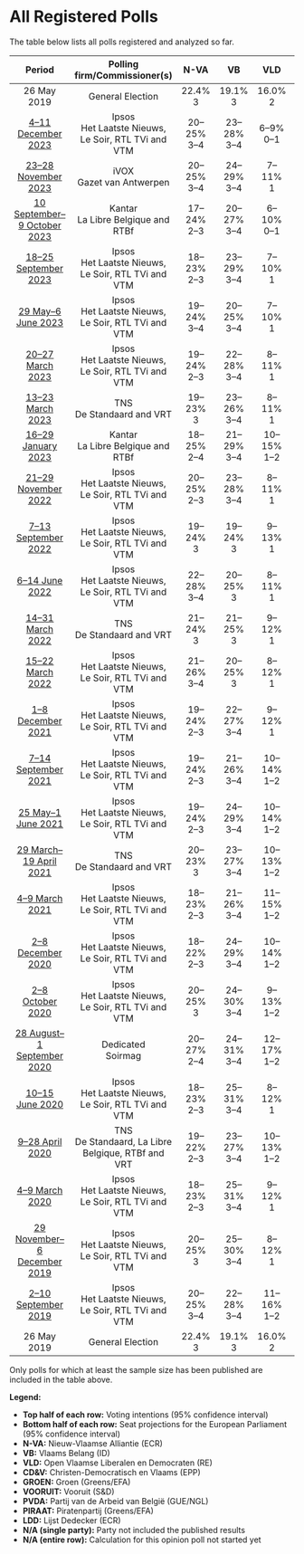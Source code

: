 # All Registered Polls

The table below lists all polls registered and analyzed so far.

| Period     | Polling firm/Commissioner(s) | N-VA | VB | VLD | CD&V | GROEN | VOORUIT | PVDA | PIRAAT | LDD |
|:----------:|:----------------------------:|:--:|:--:|:--:|:--:|:--:|:--:|:--:|:--:|:--:|
| 26 May 2019 | General Election | 22.4% <br> 3 | 19.1% <br> 3 | 16.0% <br> 2 | 14.5% <br> 2 | 12.4% <br> 1 | 10.2% <br> 1 | 5.0% <br> 0 | 0.0% <br> 0 | 0.0% <br> 0 |
| [4–11 December 2023](2023-12-11-Ipsos.html) | Ipsos <br> Het Laatste Nieuws, Le Soir, RTL TVi and VTM | 20–25% <br> 3–4 | 23–28% <br> 3–4 | 6–9% <br> 0–1 | 10–14% <br> 1–2 | 8–11% <br> 1 | 12–16% <br> 1–2 | 8–12% <br> 1 | N/A <br> N/A | N/A <br> N/A |
| [23–28 November 2023](2023-11-28-iVOX.html) | iVOX <br> Gazet van Antwerpen | 20–25% <br> 3–4 | 24–29% <br> 3–4 | 7–11% <br> 1 | 10–14% <br> 1–2 | 6–9% <br> 0–1 | 12–17% <br> 1–2 | 7–11% <br> 1 | N/A <br> N/A | N/A <br> N/A |
| [10 September–9 October 2023](2023-10-09-Kantar.html) | Kantar <br> La Libre Belgique and RTBf | 17–24% <br> 2–3 | 20–27% <br> 3–4 | 6–10% <br> 0–1 | 11–17% <br> 1–2 | 6–11% <br> 1 | 13–19% <br> 2–3 | 7–11% <br> 1 | N/A <br> N/A | N/A <br> N/A |
| [18–25 September 2023](2023-09-25-Ipsos.html) | Ipsos <br> Het Laatste Nieuws, Le Soir, RTL TVi and VTM | 18–23% <br> 2–3 | 23–29% <br> 3–4 | 7–10% <br> 1 | 10–14% <br> 1–2 | 5–8% <br> 0–1 | 13–18% <br> 2 | 8–11% <br> 1 | N/A <br> N/A | N/A <br> N/A |
| [29 May–6 June 2023](2023-06-06-Ipsos.html) | Ipsos <br> Het Laatste Nieuws, Le Soir, RTL TVi and VTM | 19–24% <br> 3–4 | 20–25% <br> 3–4 | 7–10% <br> 1 | 9–13% <br> 1–2 | 6–9% <br> 1 | 15–19% <br> 2–3 | 9–12% <br> 1–2 | N/A <br> N/A | N/A <br> N/A |
| [20–27 March 2023](2023-03-27-Ipsos.html) | Ipsos <br> Het Laatste Nieuws, Le Soir, RTL TVi and VTM | 19–24% <br> 2–3 | 22–28% <br> 3–4 | 8–11% <br> 1 | 10–14% <br> 1–2 | 6–9% <br> 0–1 | 13–18% <br> 2 | 6–10% <br> 0–1 | N/A <br> N/A | N/A <br> N/A |
| [13–23 March 2023](2023-03-23-TNS.html) | TNS <br> De Standaard and VRT | 19–23% <br> 3 | 23–26% <br> 3–4 | 8–11% <br> 1 | 8–11% <br> 1 | 7–9% <br> 1 | 15–19% <br> 2–3 | 8–11% <br> 1 | N/A <br> N/A | N/A <br> N/A |
| [16–29 January 2023](2023-01-29-Kantar.html) | Kantar <br> La Libre Belgique and RTBf | 18–25% <br> 2–4 | 21–29% <br> 3–4 | 10–15% <br> 1–2 | 7–12% <br> 1 | 8–13% <br> 1–2 | 12–19% <br> 1–2 | 4–8% <br> 0–1 | N/A <br> N/A | N/A <br> N/A |
| [21–29 November 2022](2022-11-29-Ipsos.html) | Ipsos <br> Het Laatste Nieuws, Le Soir, RTL TVi and VTM | 20–25% <br> 2–3 | 23–28% <br> 3–4 | 8–11% <br> 1 | 8–12% <br> 1 | 7–11% <br> 1 | 14–19% <br> 2 | 6–9% <br> 0–1 | N/A <br> N/A | N/A <br> N/A |
| [7–13 September 2022](2022-09-13-Ipsos.html) | Ipsos <br> Het Laatste Nieuws, Le Soir, RTL TVi and VTM | 19–24% <br> 3 | 19–24% <br> 3 | 9–13% <br> 1 | 8–12% <br> 1 | 7–11% <br> 1 | 15–19% <br> 2 | 7–11% <br> 1 | N/A <br> N/A | N/A <br> N/A |
| [6–14 June 2022](2022-06-14-Ipsos.html) | Ipsos <br> Het Laatste Nieuws, Le Soir, RTL TVi and VTM | 22–28% <br> 3–4 | 20–25% <br> 3 | 8–11% <br> 1 | 8–12% <br> 1 | 6–10% <br> 0–1 | 13–17% <br> 1–2 | 7–10% <br> 1 | N/A <br> N/A | N/A <br> N/A |
| [14–31 March 2022](2022-03-31-TNS.html) | TNS <br> De Standaard and VRT | 21–24% <br> 3 | 21–25% <br> 3 | 9–12% <br> 1 | 8–10% <br> 1 | 8–11% <br> 1 | 14–17% <br> 2 | 8–10% <br> 1 | N/A <br> N/A | N/A <br> N/A |
| [15–22 March 2022](2022-03-22-Ipsos.html) | Ipsos <br> Het Laatste Nieuws, Le Soir, RTL TVi and VTM | 21–26% <br> 3–4 | 20–25% <br> 3 | 8–12% <br> 1 | 10–13% <br> 1–2 | 7–10% <br> 1 | 12–17% <br> 1–2 | 7–11% <br> 1 | N/A <br> N/A | N/A <br> N/A |
| [1–8 December 2021](2021-12-08-Ipsos.html) | Ipsos <br> Het Laatste Nieuws, Le Soir, RTL TVi and VTM | 19–24% <br> 2–3 | 22–27% <br> 3–4 | 9–12% <br> 1 | 9–13% <br> 1 | 7–10% <br> 1 | 12–16% <br> 1–2 | 7–11% <br> 1 | N/A <br> N/A | N/A <br> N/A |
| [7–14 September 2021](2021-09-14-Ipsos.html) | Ipsos <br> Het Laatste Nieuws, Le Soir, RTL TVi and VTM | 19–24% <br> 2–3 | 21–26% <br> 3–4 | 10–14% <br> 1–2 | 11–15% <br> 1–2 | 8–12% <br> 1 | 10–14% <br> 1–2 | 6–10% <br> 0–1 | N/A <br> N/A | N/A <br> N/A |
| [25 May–1 June 2021](2021-06-01-Ipsos.html) | Ipsos <br> Het Laatste Nieuws, Le Soir, RTL TVi and VTM | 19–24% <br> 2–3 | 24–29% <br> 3–4 | 10–14% <br> 1–2 | 8–12% <br> 1 | 7–10% <br> 1 | 11–15% <br> 1–2 | 6–10% <br> 0–1 | N/A <br> N/A | N/A <br> N/A |
| [29 March–19 April 2021](2021-04-19-TNS.html) | TNS <br> De Standaard and VRT | 20–23% <br> 3 | 23–27% <br> 3–4 | 10–13% <br> 1–2 | 9–11% <br> 1 | 10–12% <br> 1 | 11–14% <br> 1–2 | 7–9% <br> 1 | N/A <br> N/A | N/A <br> N/A |
| [4–9 March 2021](2021-03-09-Ipsos.html) | Ipsos <br> Het Laatste Nieuws, Le Soir, RTL TVi and VTM | 18–23% <br> 2–3 | 21–26% <br> 3–4 | 11–15% <br> 1–2 | 11–15% <br> 1–2 | 7–10% <br> 1 | 10–15% <br> 1–2 | 7–10% <br> 1 | N/A <br> N/A | N/A <br> N/A |
| [2–8 December 2020](2020-12-08-Ipsos.html) | Ipsos <br> Het Laatste Nieuws, Le Soir, RTL TVi and VTM | 18–22% <br> 2–3 | 24–29% <br> 3–4 | 10–14% <br> 1–2 | 11–15% <br> 1–2 | 7–10% <br> 1 | 12–16% <br> 1–2 | 5–8% <br> 0–1 | N/A <br> N/A | N/A <br> N/A |
| [2–8 October 2020](2020-10-08-Ipsos.html) | Ipsos <br> Het Laatste Nieuws, Le Soir, RTL TVi and VTM | 20–25% <br> 3 | 24–30% <br> 3–4 | 9–13% <br> 1–2 | 9–13% <br> 1–2 | 6–9% <br> 0–1 | 12–16% <br> 1–2 | 5–8% <br> 0–1 | N/A <br> N/A | N/A <br> N/A |
| [28 August–1 September 2020](2020-09-01-Dedicated.html) | Dedicated <br> Soirmag | 20–27% <br> 2–4 | 24–31% <br> 3–4 | 12–17% <br> 1–2 | 11–16% <br> 1–2 | 5–10% <br> 0–1 | 11–16% <br> 1–2 | 1–3% <br> 0 | N/A <br> N/A | N/A <br> N/A |
| [10–15 June 2020](2020-06-15-Ipsos.html) | Ipsos <br> Het Laatste Nieuws, Le Soir, RTL TVi and VTM | 18–23% <br> 2–3 | 25–31% <br> 3–4 | 8–12% <br> 1 | 10–14% <br> 1–2 | 8–11% <br> 1 | 11–15% <br> 1–2 | 6–9% <br> 0–1 | N/A <br> N/A | N/A <br> N/A |
| [9–28 April 2020](2020-04-28-TNS.html) | TNS <br> De Standaard, La Libre Belgique, RTBf and VRT | 19–22% <br> 2–3 | 23–27% <br> 3–4 | 10–13% <br> 1–2 | 11–13% <br> 1–2 | 10–13% <br> 1–2 | 10–12% <br> 1–2 | 7–10% <br> 1 | N/A <br> N/A | N/A <br> N/A |
| [4–9 March 2020](2020-03-09-Ipsos.html) | Ipsos <br> Het Laatste Nieuws, Le Soir, RTL TVi and VTM | 18–23% <br> 2–3 | 25–31% <br> 3–4 | 9–12% <br> 1 | 10–14% <br> 1–2 | 7–11% <br> 1 | 8–12% <br> 1 | 8–11% <br> 1 | N/A <br> N/A | N/A <br> N/A |
| [29 November–6 December 2019](2019-12-06-Ipsos.html) | Ipsos <br> Het Laatste Nieuws, Le Soir, RTL TVi and VTM | 20–25% <br> 3 | 25–30% <br> 3–4 | 8–12% <br> 1 | 10–14% <br> 1–2 | 9–13% <br> 1 | 7–11% <br> 1 | 7–10% <br> 1 | N/A <br> N/A | N/A <br> N/A |
| [2–10 September 2019](2019-09-10-Ipsos.html) | Ipsos <br> Het Laatste Nieuws, Le Soir, RTL TVi and VTM | 20–25% <br> 3–4 | 22–28% <br> 3–4 | 11–16% <br> 1–2 | 10–14% <br> 1–2 | 9–13% <br> 1–2 | 7–10% <br> 1 | 5–8% <br> 0–1 | N/A <br> N/A | N/A <br> N/A |
| 26 May 2019 | General Election | 22.4% <br> 3 | 19.1% <br> 3 | 16.0% <br> 2 | 14.5% <br> 2 | 12.4% <br> 1 | 10.2% <br> 1 | 5.0% <br> 0 | 0.0% <br> 0 | 0.0% <br> 0 |

Only polls for which at least the sample size has been published are included in the table above.

**Legend:**
+ **Top half of each row:** Voting intentions (95% confidence interval)
+ **Bottom half of each row:** Seat projections for the European Parliament (95% confidence interval)
+ **N-VA:** Nieuw-Vlaamse Alliantie (ECR)
+ **VB:** Vlaams Belang (ID)
+ **VLD:** Open Vlaamse Liberalen en Democraten (RE)
+ **CD&V:** Christen-Democratisch en Vlaams (EPP)
+ **GROEN:** Groen (Greens/EFA)
+ **VOORUIT:** Vooruit (S&D)
+ **PVDA:** Partij van de Arbeid van België (GUE/NGL)
+ **PIRAAT:** Piratenpartij (Greens/EFA)
+ **LDD:** Lijst Dedecker (ECR)
+ **N/A (single party):** Party not included the published results
+ **N/A (entire row):** Calculation for this opinion poll not started yet

